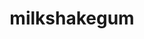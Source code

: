---
title: milkshakegum
github: https://github.com/milkshakegum
mode: dark
transition: 3s
archetype:
- Code
- Innovative
- Little Bit of Everything
- Editor’s Choice
---